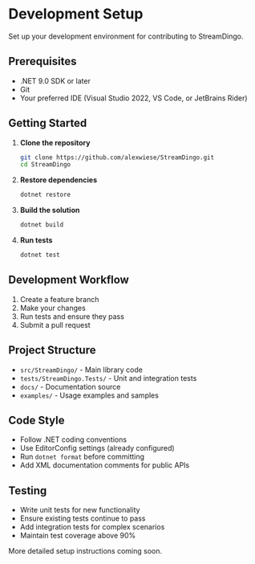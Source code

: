 # Development Setup

Set up your development environment for contributing to StreamDingo.

## Prerequisites

- .NET 9.0 SDK or later
- Git
- Your preferred IDE (Visual Studio 2022, VS Code, or JetBrains Rider)

## Getting Started

1. **Clone the repository**
   ```bash
   git clone https://github.com/alexwiese/StreamDingo.git
   cd StreamDingo
   ```

2. **Restore dependencies**
   ```bash
   dotnet restore
   ```

3. **Build the solution**
   ```bash
   dotnet build
   ```

4. **Run tests**
   ```bash
   dotnet test
   ```

## Development Workflow

1. Create a feature branch
2. Make your changes
3. Run tests and ensure they pass
4. Submit a pull request

## Project Structure

- `src/StreamDingo/` - Main library code
- `tests/StreamDingo.Tests/` - Unit and integration tests  
- `docs/` - Documentation source
- `examples/` - Usage examples and samples

## Code Style

- Follow .NET coding conventions
- Use EditorConfig settings (already configured)
- Run `dotnet format` before committing
- Add XML documentation comments for public APIs

## Testing

- Write unit tests for new functionality
- Ensure existing tests continue to pass
- Add integration tests for complex scenarios
- Maintain test coverage above 90%

More detailed setup instructions coming soon.